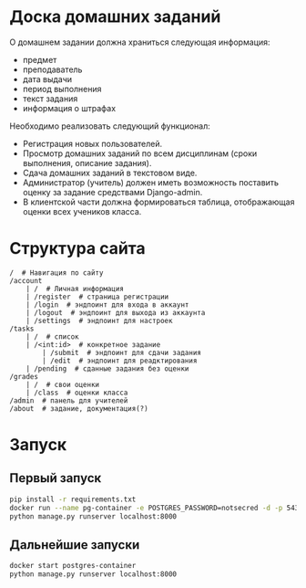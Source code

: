 # Доска домашних заданий

О домашнем задании должна храниться следующая информация: 
- предмет
- преподаватель
- дата выдачи 
- период выполнения 
- текст задания
- информация о штрафах

Необходимо реализовать следующий функционал:
-  Регистрация новых пользователей.
-  Просмотр домашних заданий по всем дисциплинам (сроки выполнения,
описание задания).
-  Сдача домашних заданий в текстовом виде.
-  Администратор (учитель) должен иметь возможность поставить оценку за
задание средствами Django-admin.
-  В клиентской части должна формироваться таблица, отображающая оценки
всех учеников класса.

# Структура сайта
```
/  # Навигация по сайту
/account
    | /  # Личная информация
    | /register  # страница регистрации
    | /login  # эндпоинт для входа в аккаунт
    | /logout  # эндпоинт для выхода из аккаунта
    | /settings  # эндпоинт для настроек
/tasks
    | /  # список
    | /<int:id>  # конкретное задание
        | /submit  # эндпоинт для сдачи задания
        | /edit  # эндпоинт для реадктирования
    | /pending  # сданные задания без оценки
/grades
    | /  # свои оценки
    | /class  # оценки класса
/admin  # панель для учителей
/about  # задание, документация(?)
```


# Запуск

## Первый запуск

```zsh
pip install -r requirements.txt
docker run --name pg-container -e POSTGRES_PASSWORD=notsecred -d -p 5432:5432 postgres
python manage.py runserver localhost:8000
```

## Дальнейшие запуски

```zsh
docker start postgres-container
python manage.py runserver localhost:8000
```
